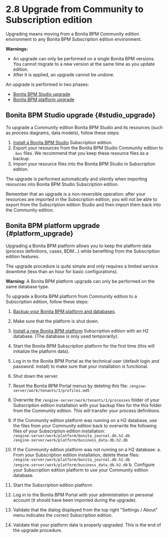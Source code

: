 
2.8 Upgrade from Community to Subscription edition
==================================================

Upgrading means moving from a Bonita BPM Community edition environment to any Bonita BPM Subscription
edition environment.

<div class="alert alert-warning">

<span class="glyphicon glyphicon-warning-sign"></span> **Warnings:**
-   An upgrade can only be performed on a single Bonita BPM versions. You cannot migrate to a new version at the same time as you update edition.
-   After it is applied, an upgrade cannot be undone.

</div>

An upgrade is performed in two phases:

-   [Bonita BPM Studio upgrade](#studio_upgrade)
-   [Bonita BPM platform upgrade](#platform_upgrade)

Bonita BPM Studio upgrade {#studio_upgrade}
-------------------------

To upgrade a Community edition Bonita BPM Studio and its resources (such as process diagrams, data models), follow these steps:

1.  [Install a Bonita BPM Studio](/bonita-bpm-studio-installation-2) Subscription edition.
2.  Export your resources from the Bonita BPM Studio Community edition to `.bos` files. We recommend that you keep these resource files as a backup.
3.  Import your resource files into the Bonita BPM Studio in Subscription edition.

The upgrade is performed automatically and silently when importing resources into Bonita BPM Studio Subscription edition.

Remember that an upgrade is a non-reversible operation:
after your resources are imported in the Subscription edition, you will not be able to export from the Subscription edition Studio and then import them back into the Community edition.

Bonita BPM platform upgrade {#platform_upgrade}
---------------------------

Upgrading a Bonita BPM platform allows you to keep the platform data (process definitions, cases, BDM...)
while benefiting from the Subscription edition features.

The upgrade procedure is quite simple and only requires a limited service downtime (less than an hour for basic configurations).

<div class="alert alert-warning">

<span class="glyphicon glyphicon-warning-sign"></span> **Warning:**
A Bonita BPM platform upgrade can only be performed on the same database type.

</div>

To upgrade a Bonita BPM platform from Community edition to a Subscription edition, follow these steps:

1.  [Backup your Bonita BPM platform and databases](/back-bonita-bpm-platform-0).
2.  Make sure that the platform is shut down.
3.  [Install a new Bonita BPM platform](/product-bos-sp/basic-bonita-bpm-platform-installation) Subscription edition with an H2 database.
    (The database is only used temporarily).
4.  Start the Bonita BPM Subscription platform for the first time (this will initialize the platform data).
5.  Log in to the Bonita BPM Portal as the technical user (default login and password: install) to make sure that your installation is functional.
6.  Shut down the server.
7.  Reset the Bonita BPM Portal menus by deleting this file:
    `/engine-server/work/tenants/1/profiles.md5`
8.  Overwrite the `/engine-server/work/tenants/1/processes` folder of your Subscription edition installation with your
    backup files for the this folder from the Community edition. This will transfer your process definitions.
9.  If the Community edition platform was running on a H2 database, use the files from your Community edition back to overwrite the following files of your Subscription edition installation:\
    `/engine-server/work/platform/bonita_journal.db.h2.db`\
    `/engine-server/work/platform/business_data.db.h2.db`
10. If the Community edition platform was not running on a H2 database:
    a.  From your Subscription edition installation, delete these files:\
        `/engine-server/work/platform/bonita_journal.db.h2.db`\
        `/engine-server/work/platform/business_data.db.h2.db`
    b.  Configure your Subscription edition platform to use your Community edition database.

11. Start the Subscription edition platform.
12. Log in to the Bonita BPM Portal with your administration or personal account (it should have been imported during the upgrade).
13. Validate that the dialog displayed from the top right "Settings / About" menu indicates the correct Subscription edition.
14. Validate that your platform data is properly upgraded. This is the end of the upgrade procedure.

